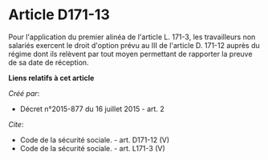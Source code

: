# Article D171-13

Pour l'application du premier alinéa de l'article L. 171-3, les travailleurs non salariés exercent le droit d'option prévu au
III de l'article D. 171-12 auprès du régime dont ils relèvent par tout moyen permettant de rapporter la preuve de sa date de
réception.

**Liens relatifs à cet article**

_Créé par_:

  - Décret n°2015-877 du 16 juillet 2015 - art. 2

_Cite_:

  - Code de la sécurité sociale. - art. D171-12 (V)
  - Code de la sécurité sociale. - art. L171-3 (V)
